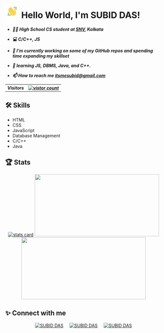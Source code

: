 # <img src="images/wave.gif" alt="Waving hand animated gif" height="45" width="45"/> Hello World, I'm SUBID DAS!
<h5 align="left">

- 👨‍💻 High School CS student at [SNV](https://en.wikipedia.org/wiki/Sheoraphuli_Surendra_Nath_Vidyaniketan), Kolkata

- 💻 C/C++, JS

- 🔭 I’m currently working on some of my GitHub repos and spending time expanding my skillset

- 🌱 learning  JS, DBMS, Java, and C++.

- 📫 How to reach me [itsmesubid@gmail.com](mailto:itsmesubid@gmail.com)

<table>
  <tr>
    <td>Visitors</td>
    <td><a align= "center" href="https://github.com/itsme-subid"><img src="https://profile-counter.glitch.me/itsme-subid/count.svg" alt="vistor count" height="30" width="224" /></a></td>
  </tr>
</table>

</h5>

## 🛠 Skills
 - HTML
 - CSS
 - JavaScript
 - Database Management
 - C/C++
 - Java


## 🏆 Stats
<p align = "center">
<a align= "center" href="https://github.com/itsme-subid">
<img alt= "stats card" height="200px" width="400" src="https://github-readme-streak-stats.herokuapp.com/?user=itsme-subid&theme=tokyonight"></a>
<a align= "center" href="https://github.com/itsme-subid"><img height="200px" width="400" src="https://github-readme-stats.vercel.app/api?username=itsme-subid&count_private=true&theme=tokyonight&show_icons=true"/></a>
<a align= "center" href="https://github.com/itsme-subid"><img height="200px" width="400" src="https://github-readme-stats.vercel.app/api/top-langs/?username=itsme-subid&layout=compact&theme=tokyonight&show_icons=true"/></a>
</p>
</p>


## ✨ Connect with me
<p align="center">
<a href="https://twitter.com/ItsmeSubid" target="blank"><img align="center" src="https://raw.githubusercontent.com/itsme-Subid/itsme-subid/main/images/twitter%20bw.png" alt="SUBID DAS" height="50" width="50" /></a> &nbsp;&nbsp;&nbsp;
<a href="https://www.linkedin.com/in/subid-das-217a4622a/" target="blank"><img align="center" src="https://raw.githubusercontent.com/itsme-Subid/itsme-subid/main/images/LinkedIn%20bw.png" alt="SUBID DAS" height="50" width="50" /></a>&nbsp;&nbsp;&nbsp;&nbsp;
<a href="https://www.instagram.com/itsme_subid/" target="blank"><img align="center" src="https://raw.githubusercontent.com/itsme-Subid/itsme-subid/main/images/Instagram%20bw.png" alt="SUBID DAS" height="50" width="50" /></a>
</p>
